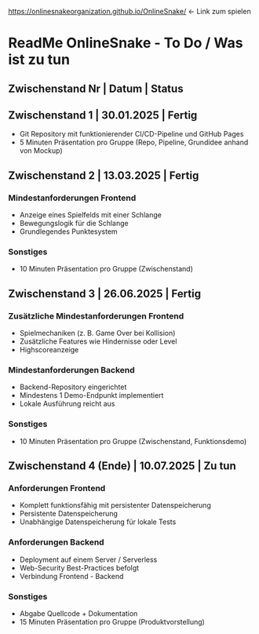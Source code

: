 https://onlinesnakeorganization.github.io/OnlineSnake/ <- Link zum spielen

# ReadMe OnlineSnake - To Do / Was ist zu tun
## Zwischenstand Nr | Datum | Status
## Zwischenstand 1 | 30.01.2025 | Fertig
- Git Repository mit funktionierender CI/CD-Pipeline und GitHub Pages
- 5 Minuten Präsentation pro Gruppe (Repo, Pipeline, Grundidee anhand von Mockup)

## Zwischenstand 2 | 13.03.2025 | Fertig
### Mindestanforderungen Frontend
- Anzeige eines Spielfelds mit einer Schlange
- Bewegungslogik für die Schlange
- Grundlegendes Punktesystem
### Sonstiges
- 10 Minuten Präsentation pro Gruppe (Zwischenstand)

## Zwischenstand 3 | 26.06.2025 | Fertig
### Zusätzliche Mindestanforderungen Frontend
- Spielmechaniken (z. B. Game Over bei Kollision)
- Zusätzliche Features wie Hindernisse oder Level
- Highscoreanzeige
### Mindestanforderungen Backend
- Backend-Repository eingerichtet
- Mindestens 1 Demo-Endpunkt implementiert
- Lokale Ausführung reicht aus
### Sonstiges
- 10 Minuten Präsentation pro Gruppe (Zwischenstand, Funktionsdemo)

## Zwischenstand 4 (Ende) | 10.07.2025 | Zu tun
### Anforderungen Frontend
- Komplett funktionsfähig mit persistenter Datenspeicherung
- Persistente Datenspeicherung
- Unabhängige Datenspeicherung für lokale Tests
### Anforderungen Backend
- Deployment auf einem Server / Serverless
- Web-Security Best-Practices befolgt
- Verbindung Frontend - Backend
### Sonstiges
- Abgabe Quellcode + Dokumentation
- 15 Minuten Präsentation pro Gruppe (Produktvorstellung)
